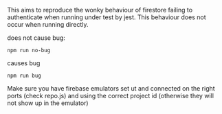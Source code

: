 This aims to reproduce the wonky behaviour of firestore failing to authenticate when running under test by jest. This behaviour does not occur when running directly.

does not cause bug:

```
npm run no-bug
```

causes bug

```
npm run bug
```

Make sure you have firebase emulators set ut and connected on the right ports (check repo.js) and using the correct project id (otherwise they will not show up in the emulator)
